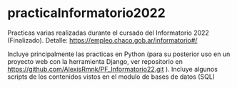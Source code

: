 # practicaInformatorio2022
Practicas varias realizadas durante el cursado del Informatorio 2022 (Finalizado). Detalle: https://empleo.chaco.gob.ar/informatorio#/

Incluye principalmente las practicas en Python (para su posterior uso en un proyecto web con la herramienta Django, ver repositorio en https://github.com/AlexisRmnk/PF_Informatorio22.git ). 
Incluye algunos scripts de los contenidos vistos en el modulo de bases de datos (SQL)